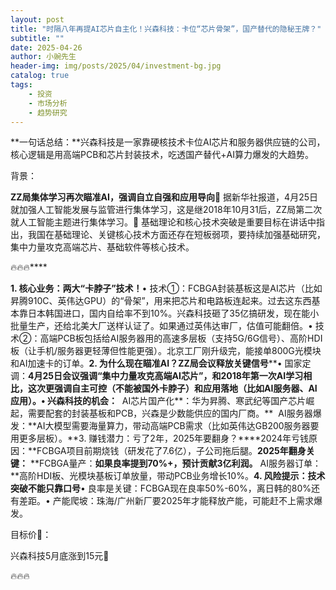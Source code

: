 ```yaml
---
layout: post
title: "时隔八年再提AI芯片自主化！兴森科技：卡位“芯片骨架”，国产替代的隐秘王牌？"
subtitle: ""
date: 2025-04-26
author: 小豌先生
header-img: img/posts/2025/04/investment-bg.jpg
catalog: true
tags:
    - 投资
    - 市场分析
    - 趋势研究
---
```


**一句话总结：**兴森科技是一家靠硬核技术卡位AI芯片和服务器供应链的公司，核心逻辑是用高端PCB和芯片封装技术，吃透国产替代+AI算力爆发的大趋势。

背景：

**ZZ局集体学习再次瞄准AI，强调自立自强和应用导向**🎉 据新华社报道，4月25日就加强人工智能发展与监管进行集体学习，这是继2018年10月31后，ZZ局第二次就人工智能主题进行集体学习。🎉 基础理论和核心技术突破是重要目标在讲话中指出，我国在基础理论、关键核心技术方面还存在短板弱项，要持续加强基础研究，集中力量攻克高端芯片、基础软件等核心技术。

🔥🔥🔥****

**1. 核心业务：两大“卡脖子”技术！**• 技术①：FCBGA封装基板这是AI芯片（比如昇腾910C、英伟达GPU）的“骨架”，用来把芯片和电路板连起来。过去这东西基本靠日本韩国进口，国内自给率不到10%。兴森科技砸了35亿搞研发，现在能小批量生产，还给北美大厂送样认证了。如果通过英伟达审厂，估值可能翻倍。• 技术②：高端PCB板包括给AI服务器用的高速多层板（支持5G/6G信号）、高阶HDI板（让手机/服务器更轻薄但性能更强）。北京工厂刚升级完，能接单800G光模块和AI加速卡的订单。**2. 为什么现在瞄准AI？ZZ局会议释放关键信号****• 国家定调：**4月25日会议强调“集中力量攻克高端AI芯片”，和2018年第一次AI学习相比，这次更强调自主可控（不能被国外卡脖子）和应用落地（比如AI服务器、AI应用）。• 兴森科技的机会：**&nbsp; AI芯片国产化**：华为昇腾、寒武纪等国产芯片崛起，需要配套的封装基板和PCB，兴森是少数能供应的国内厂商。**&nbsp; AI服务器爆发：**AI大模型需要海量算力，带动高端PCB需求（比如英伟达GB200服务器要用更多层板）。**3. 赚钱潜力：亏了2年，2025年要翻身？****2024年亏钱原因：**FCBGA项目前期烧钱（研发花了7.6亿），子公司拖后腿。**2025年翻身关键：**&nbsp;**FCBGA量产：**如果良率提到70%+，预计贡献3亿利润。**&nbsp;AI服务器订单：**高阶HDI板、光模块基板订单放量，带动PCB业务增长10%。**4. 风险提示：技术突破不能只靠口号**• 良率是关键：FCBGA现在良率50%-60%，离日韩的80%还有差距。• 产能爬坡：珠海/广州新厂要2025年才能释放产能，可能赶不上需求爆发。

目标价🎯：

兴森科技5月底涨到15元🎁

🔥🔥🔥